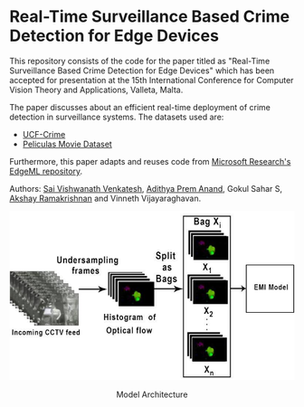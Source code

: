 # Real-Time Surveillance Based Crime Detection for Edge Devices
This repository consists of the code for the paper titled as "Real-Time Surveillance Based Crime Detection for Edge Devices" which has been accepted for presentation at the 15th International Conference for Computer Vision Theory and Applications, Valleta, Malta.

The paper discusses about an efficient real-time deployment of crime detection in surveillance systems. The datasets used are:
* [UCF-Crime](https://www.crcv.ucf.edu/projects/real-world/)
* [Peliculas Movie Dataset](https://journals.plos.org/plosone/article?id=10.1371/journal.pone.0120448)

Furthermore, this paper adapts and reuses code from [Microsoft Research's EdgeML repository](https://github.com/microsoft/EdgeML). 

Authors: [Sai Vishwanath Venkatesh](https://github.com/skullsai), [Adithya Prem Anand](https://github.com/adithyaprem), Gokul Sahar S, [Akshay Ramakrishnan](https://github.com/akshayrama) and Vinneth Vijayaraghavan.

![Model Architecture](images/model_arch.jpeg)
<p align="center"> Model Architecture </p>
